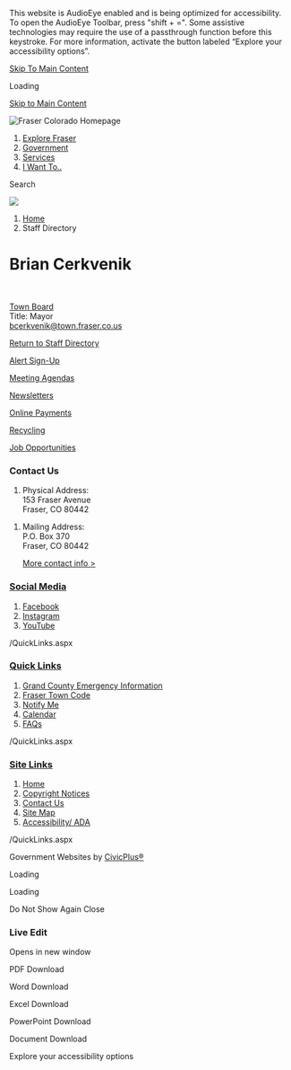 This website is AudioEye enabled and is being optimized for accessibility. To open the AudioEye Toolbar, press "shift + =". Some assistive technologies may require the use of a passthrough function before this keystroke. For more information, activate the button labeled “Explore your accessibility options”.

[Skip To Main Content](https://www.frasercolorado.com/directory.aspx?eid=28%2F)

Loading

[Skip to Main Content](https://www.frasercolorado.com/directory.aspx?eid=28%2F)

![Fraser Colorado Homepage](https://www.frasercolorado.com/ImageRepository/Document?documentID=1976)

1. [Explore Fraser](https://www.explorefrasercolorado.com)
2. [Government](https://www.frasercolorado.com/27/Government)
3. [Services](https://www.frasercolorado.com/359/Services)
4. [I Want To..](https://www.frasercolorado.com/9/I-Want-To)

Search

![](https://www.frasercolorado.com/ImageRepository/Document?documentID=1978)

1. [Home](https://www.frasercolorado.com)
2. Staff Directory

# Brian Cerkvenik

 

[Town Board](https://www.frasercolorado.com/Directory.aspx?DID=13)  
Title: Mayor  
[bcerkvenik@town.fraser.co.us](mailto:bcerkvenik@town.fraser.co.us)

[Return to Staff Directory](https://www.frasercolorado.com/Directory.aspx)

[Alert Sign-Up](https://www.frasercolorado.com/alertcenter)

[Meeting Agendas](https://www.frasercolorado.com/agendacenter)

[Newsletters](https://www.frasercolorado.com/228/Newsletters)

[Online Payments](https://www.frasercolorado.com/157/Online-Bill-Pay)

[Recycling](https://www.frasercolorado.com/306/Free-Recycling-and-Pay-As-You-Throw-Tras)

[Job Opportunities](https://www.frasercolorado.com/404/Work-for-the-Town-Fraser)

### Contact Us

1. Physical Address:  
   153 Fraser Avenue  
   Fraser, CO 80442

<!--THE END-->

1. Mailing Address:  
   P.O. Box 370  
   Fraser, CO 80442
   
   [More contact info &gt;](https://www.frasercolorado.com/Directory.aspx)

### [Social Media](https://www.frasercolorado.com/QuickLinks.aspx?CID=72)

1. [Facebook](https://www.frasercolorado.com/facebook)
2. [Instagram](https://www.frasercolorado.com/instagram)
3. [YouTube](https://www.youtube.com/channel/UCs5aHnl7d-kk0j1cxV28DSg)

/QuickLinks.aspx

### [Quick Links](https://www.frasercolorado.com/QuickLinks.aspx?CID=28)

1. [Grand County Emergency Information](https://www.frasercolorado.com/260/Grand-County-Emergency-Information-Porta)
2. [Fraser Town Code](https://library.municode.com/co/fraser/codes/municipal_code)
3. [Notify Me](https://www.frasercolorado.com/list.aspx)
4. [Calendar](https://www.frasercolorado.com/297/Calendar)
5. [FAQs](https://www.frasercolorado.com/faq.aspx)

/QuickLinks.aspx

### [Site Links](https://www.frasercolorado.com/QuickLinks.aspx?CID=29)

1. [Home](https://www.frasercolorado.com)
2. [Copyright Notices](https://www.frasercolorado.com/site/copyright)
3. [Contact Us](https://www.frasercolorado.com/directory.aspx)
4. [Site Map](https://www.frasercolorado.com/sitemap)
5. [Accessibility/ ADA](https://www.frasercolorado.com/418/AccessibilityADA)

/QuickLinks.aspx

Government Websites by [CivicPlus®](https://connect.civicplus.com/referral)

Loading

Loading

Do Not Show Again Close

### Live Edit

Opens in new window

PDF Download

Word Download

Excel Download

PowerPoint Download

Document Download

Explore your accessibility options